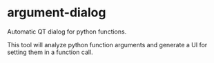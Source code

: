 # argument-dialog
Automatic QT dialog for python functions.

This tool will analyze python function arguments and generate a UI for setting them in a function call.
